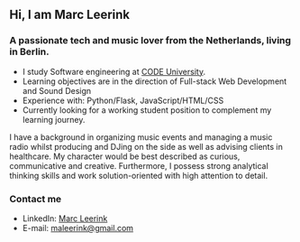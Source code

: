 ## Hi, I am Marc Leerink

### A passionate tech and music lover from the Netherlands, living in Berlin. 

- I study Software engineering at [CODE University](www.code.berlin).
- Learning objectives are in the direction of Full-stack Web Development and Sound Design
- Experience with: Python/Flask, JavaScript/HTML/CSS
- Currently looking for a working student position to complement my learning journey. 

I have a background in organizing music events and managing a music radio whilst producing and DJing on the side as well as advising clients in healthcare. 
My character would be best described as curious, communicative and creative. Furthermore, I possess strong analytical thinking skills and work solution-oriented with high attention to detail.


### Contact me
- LinkedIn: [Marc Leerink](https://www.linkedin.com/in/marc-leerink-82b83b121/)
- E-mail: maleerink@gmail.com
